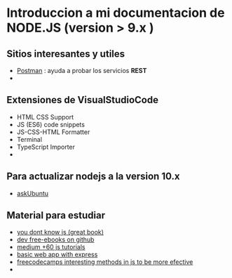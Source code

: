 # Introduccion a mi documentacion de NODE.JS (version > 9.x )




## Sitios interesantes y utiles

- [Postman](https://www.getpostman.com/) : ayuda a probar los servicios **REST**
- 





## Extensiones de VisualStudioCode

- HTML CSS Support
- JS (ES6) code snippets
- JS-CSS-HTML Formatter
- Terminal
- TypeScript Importer
-

## Para actualizar nodejs a la version 10.x

- [askUbuntu](https://askubuntu.com/questions/426750/how-can-i-update-my-nodejs-to-the-latest-version)


## Material para estudiar

- [you dont know js (great book)](https://github.com/getify/You-Dont-Know-JS)
- [dev free-ebooks on github](https://devfreebooks.github.io)
- [medium +60 js tutorials](https://codeburst.io/60-javascript-tutorials-walkthroughs-cb315cc1947e)
- [basic web app with express](https://medium.com/@jaouad_45834/basic-chat-web-app-using-express-js-vue-js-socket-io-429588e841f0)
- [freecodecamps interesting methods in js to be more efective](https://medium.freecodecamp.org/7-javascript-methods-that-will-boost-your-skills-in-less-than-8-minutes-4cc4c3dca03f)
- []()

